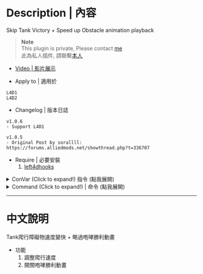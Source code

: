 # Description | 內容
Skip Tank Victory + Speed up Obstacle animation playback

> __Note__ <br/>
This plugin is private, Please contact [me](https://github.com/fbef0102/Game-Private_Plugin#私人插件列表-private-plugins-list)<br/>
此為私人插件, 請聯繫[本人](https://github.com/fbef0102/Game-Private_Plugin#私人插件列表-private-plugins-list)

* [Video | 影片展示](https://youtu.be/yrI7SFZZ_M0)

* Apply to | 適用於
```
L4D1
L4D2
```

* Changelog | 版本日誌
```
v1.0.6
- Support L4D1

v1.0.5
- Original Post by sorallll: https://forums.alliedmods.net/showthread.php?t=336707
```

* Require | 必要安裝
	1. [left4dhooks](https://forums.alliedmods.net/showthread.php?t=321696)

<details>
<summary>ConVar (Click to expand!) 指令 (點我展開)</summary>

* cfg/sourcemod/skip_tank_taunt.cfg
	```php
	// Obstacle animation playback rate
	tank_obstacle_animation_playbackrate "2.5"

	// Tank VICTORY/RAGE_AT_ENEMY/RAGE_AT_KNOCKDOWN animation skip
	tank_victory_animation_skip "1"
	```
</details>

<details>
<summary>Command (Click to expand!) | 命令 (點我展開)</summary>
None
</details>

- - - -
# 中文說明
Tank爬行障礙物速度變快 + 略過咆哮勝利動畫

* 功能
	1. 調整爬行速度
	2. 開關咆哮勝利動畫